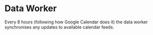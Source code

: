 # Data Worker

Every 8 hours (following how Google Calendar does it) the data worker synchronises any updates to available calendar feeds.
